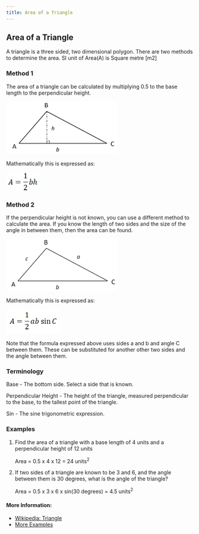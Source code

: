 ```yaml
---
title: Area of a Triangle
---
```


<!-- The article goes here, in GitHub-flavored Markdown. Feel free to add YouTube videos, images, and CodePen/JSBin embeds  -->
## Area of a Triangle

A triangle is a three sided, two dimensional polygon. There are two methods to determine the area. SI unit of Area(A) is 	Square metre [m2]

### Method 1
The area of a triangle can be calculated by multiplying 0.5 to the base length to the perpendicular height.

![Triangle-1](https://github.com/uuykay/misc/blob/master/area-triangle-image-2.jpg)

Mathematically this is expressed as:

![Formula-1](https://github.com/uuykay/misc/blob/master/triangle-equation-area-1.jpg)

### Method 2
If the perpendicular height is not known, you can use a different method to calculate the area. If you know the length of two sides and the size of the angle in between them, then the area can be found.

![Triangle-2](https://github.com/uuykay/misc/blob/master/area-triangle-image-3.jpg)

Mathematically this is expressed as:

![Formula-2](https://github.com/uuykay/misc/blob/master/triangle-equation-area-2.jpg)

Note that the formula expressed above uses sides a and b and angle C between them. These can be substituted for another other two sides and the angle between them.


### Terminology

Base - The bottom side. Select a side that is known.

Perpendicular Height - The height of the triangle, measured perpendicular to the base, to the tallest point of the triangle.

Sin - The sine trigonometric expression.

### Examples

1. Find the area of a triangle with a base length of 4 units and a perpendicular height of 12 units

   Area = 0.5 x 4 x 12 = 24 units<sup>2</sup>
   
2. If two sides of a triangle are known to be 3 and 6, and the angle between them is 30 degrees, what is the angle of the triangle?

   Area = 0.5 x 3 x 6 x sin(30 degrees) = 4.5 units<sup>2</sup>

#### More Information:
<!-- Please add any articles you think might be helpful to read before writing the article -->
- [Wikipedia: Triangle](https://en.wikipedia.org/wiki/Triangle)
- [More Examples](https://mathbits.com/MathBits/TISection/Trig/AreaTrigTri.htm)

